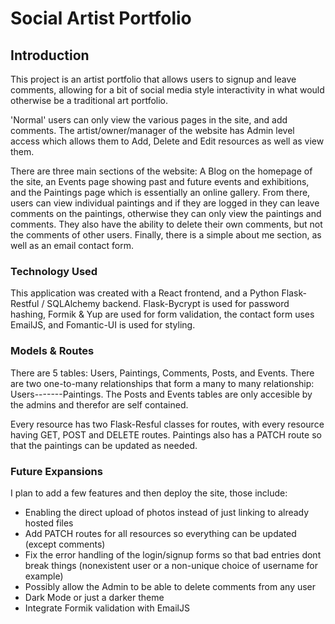 # Social Artist Portfolio 

## Introduction
This project is an artist portfolio that allows users to signup and leave comments, allowing for a bit of social media style interactivity in what would otherwise be a traditional art portfolio.

'Normal' users can only view the various pages in the site, and add comments. The artist/owner/manager of the website has Admin level
access which allows them to Add, Delete and Edit resources as well as view them.

There are three main sections of the website:
A Blog on the homepage of the site, an Events page showing past and future events and exhibitions, and the Paintings page which is essentially an online gallery. 
From there, users can view individual paintings and if they are logged in they can leave comments on the paintings, otherwise they can only view the paintings and comments.
They also have the ability to delete their own comments, but not the comments of other users.
Finally, there is a simple about me section, as well as an email contact form. 

### Technology Used

This application was created with a React frontend, and a Python Flask-Restful / SQLAlchemy backend. Flask-Bycrypt is used for password hashing, Formik & Yup are used for form validation, the contact form uses EmailJS, and Fomantic-UI is used for styling.

### Models & Routes
There are 5 tables: Users, Paintings, Comments, Posts, and Events.
There are two one-to-many relationships that form a many to many relationship: Users---<Comments>----Paintings.
The Posts and Events tables are only accesible by the admins and therefor are self contained.

Every resource has two Flask-Resful classes for routes, with every resource having GET, POST and DELETE routes. Paintings also has a PATCH route so that the paintings can be updated as needed.


### Future Expansions
I plan to add a few features and then deploy the site, those include:
- Enabling the direct upload of photos instead of just linking to already hosted files
- Add PATCH routes for all resources so everything can be updated (except comments)
- Fix the error handling of the login/signup forms so that bad entries dont break things (nonexistent user or a non-unique choice of username for example)
- Possibly allow the Admin to be able to delete comments from any user
- Dark Mode or just a darker theme
- Integrate Formik validation with EmailJS